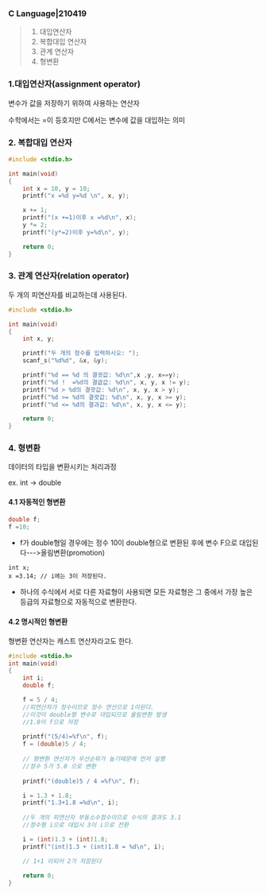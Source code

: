 ### C Language|210419

>1. 대입연산자
>2. 복합대입 연산자
>3. 관계 연산자
>4. 형변환





### 1.대입연산자(assignment operator)

변수가 값을 저장하기 위하여 사용하는 연산자

수학에서는 =이 등호지만 C에서는 변수에 값을 대입하는 의미



### 2. 복합대입 연산자

```c
#include <stdio.h>

int main(void)
{
	int x = 10, y = 10;
	printf("x =%d y=%d \n", x, y);

	x += 1;
	printf("(x +=1)이후 x =%d\n", x);
	y *= 2;
	printf("(y*=2)이후 y=%d\n", y);

	return 0;
}
```



### 3. 관계 연산자(relation operator)

두 개의 피연산자를 비교하는데 사용된다.

```c
#include <stdio.h>

int main(void)
{
	int x, y;

	printf("두 개의 정수를 입력하시오: ");
	scanf_s("%d%d", &x, &y);

	printf("%d == %d 의 결괏값: %d\n",x ,y, x==y);
	printf("%d !  =%d의 결괎값: %d\n", x, y, x != y);
	printf("%d > %d의 결괏값: %d\n", x, y, x > y);
	printf("%d >= %d의 결괏값: %d\n", x, y, x >= y);
	printf("%d <= %d의 결과값: %d\n", x, y, x <= y);

	return 0;
}
```

#### 

### 4. 형변환

데이터의 타입을 변환시키는 처리과정

ex. int -> double

#### 4.1 자동적인 형변환

```c
double f;
f =10;
```

- f가 double형일 경우에는 정수 10이 double형으로 변환된 후에 변수 F으로 대입된다--->올림변환(promotion)

```
int x;
x =3.14; // i에는 3이 저장된다.
```

- 하나의 수식에서 서로 다른 자료형이 사용되면 모든 자료형은 그 중에서 가장 높은 등급의 자료형으로 자동적으로 변환한다.

#### 4.2 명시적인 형변환

형변환 연산자는 캐스트 연산자라고도 한다.

```c
#include <stdio.h>
int main(void)
{
	int i;
	double f;

	f = 5 / 4;
    //피연산자가 정수이므로 정수 연산으로 1이된다.
    //이것이 double형 변수로 대입되므로 올림변환 발생
    //1.0이 f으로 저장
    
	printf("(5/4)=%f\n", f);
	f = (double)5 / 4;
 
    // 형변환 연산자가 우선순위가 높기때문에 먼저 실행
    //정수 5가 5.0 으로 변환
    
	printf("(double)5 / 4 =%f\n", f);

	i = 1.3 + 1.8;
	printf("1.3+1.8 =%d\n", i);
    
    //두 개의 피연산자 부동소수점수이므로 수식의 결과도 3.1
    //정수형 i으로 대입시 3이 i으로 전환

	i = (int)1.3 + (int)1.8;
	printf("(int)1.3 + (int)1.8 = %d\n", i);

    // 1+1 이되어 2가 저장된다
    
	return 0;
}
```

